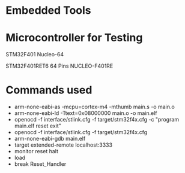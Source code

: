 # Embedded Tools


# Microcontroller for Testing

STM32F401
Nucleo-64

STM32F401RET6 64 Pins
NUCLEO-F401RE


# Commands used

- arm-none-eabi-as -mcpu=cortex-m4 -mthumb main.s -o main.o
- arm-none-eabi-ld -Ttext=0x08000000 main.o -o main.elf
- openocd -f interface/stlink.cfg -f target/stm32f4x.cfg -c "program main.elf reset exit"
- openocd -f interface/stlink.cfg -f target/stm32f4x.cfg
- arm-none-eabi-gdb main.elf
 - target extended-remote localhost:3333
 - monitor reset halt
 - load
 - break Reset_Handler


